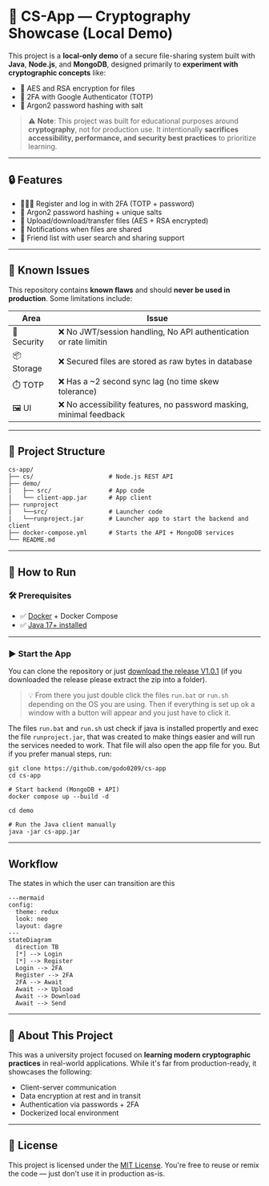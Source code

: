 # 🔐 CS-App — Cryptography Showcase (Local Demo)

This project is a **local-only demo** of a secure file-sharing system built with **Java**, **Node.js**, and **MongoDB**, designed primarily to **experiment with cryptographic concepts** like:

- 🔑 AES and RSA encryption for files  
- 🛂 2FA with Google Authenticator (TOTP)  
- 🧂 Argon2 password hashing with salt

> ⚠️ **Note**: This project was built for educational purposes around **cryptography**, not for production use. It intentionally **sacrifices accessibility, performance, and security best practices** to prioritize learning.

---

## 🔒 Features

* 🧑‍🤝‍🧑 Register and log in with 2FA (TOTP + password)
* 🪪 Argon2 password hashing + unique salts
* 📁 Upload/download/transfer files (AES + RSA encrypted)
* 🔔 Notifications when files are shared
* 👫 Friend list with user search and sharing support
---

## 🚨 Known Issues

This repository contains **known flaws** and should **never be used in production**. Some limitations include:

| Area          | Issue                                                            |
| ------------- | ---------------------------------------------------------------- |
| 🔐 Security   | ❌ No JWT/session handling, No API authentication or rate limitin|
| 📦 Storage    | ❌ Secured files are stored as raw bytes in database                |
| ⏱️ TOTP       | ❌ Has a \~2 second sync lag (no time skew tolerance)               |
| 🖼️ UI        | ❌ No accessibility features, no password masking, minimal feedback |

---

## 📂 Project Structure

```text
cs-app/
├── cs/                     # Node.js REST API
├── demo/
|   ├── src/                # App code
|   └── client-app.jar      # App client
├── runproject
|   └──src/                 # Launcher code
|   └──runproject.jar       # Launcher app to start the backend and client
├── docker-compose.yml      # Starts the API + MongoDB services
└── README.md
````

---

## 🚀 How to Run

### 🛠️ Prerequisites

* ✅ [Docker](https://www.docker.com/) + Docker Compose
* ✅ [Java 17+ installed](https://dev.java/download/)

---

### ▶️ Start the App

You can clone the repository or just [download the release V1.0.1](https://github.com/godo0209/cs-app/releases/download/v1.0.1/cs-app-release.zip) (if you downloaded the release please extract the zip into a folder).

>💡 From there you just double click the files `run.bat` or `run.sh` depending on the OS you are using. Then if everything is set up ok a window with a button will appear and you just have to click it. 

The files `run.bat` and `run.sh` ust check if java is installed propertly and exec the file `runproject.jar`, that was created to make things easier and will run the services needed to work. That file will also open the app file for you. But if you prefer manual steps, run:

```
git clone https://github.com/godo0209/cs-app
cd cs-app

# Start backend (MongoDB + API)
docker compose up --build -d

cd demo

# Run the Java client manually
java -jar cs-app.jar
```

---

## Workflow

The states in which the user can transition are this

```
---mermaid
config:
  theme: redux
  look: neo
  layout: dagre
---
stateDiagram
  direction TB
  [*] --> Login
  [*] --> Register
  Login --> 2FA
  Register --> 2FA
  2FA --> Await
  Await --> Upload
  Await --> Download
  Await --> Send
```

---

## 📘 About This Project

This was a university project focused on **learning modern cryptographic practices** in real-world applications. While it's far from production-ready, it showcases the following:

* Client-server communication
* Data encryption at rest and in transit
* Authentication via passwords + 2FA
* Dockerized local environment

---

## 📜 License

This project is licensed under the [MIT License](https://opensource.org/license/mit).
You're free to reuse or remix the code — just don't use it in production as-is.
